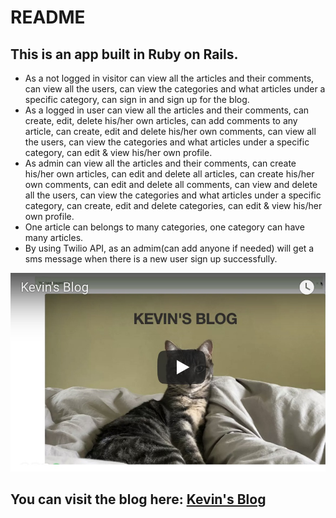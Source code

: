 # README

## This is an app built in Ruby on Rails. 
- As a not logged in visitor can view all the articles and their comments, can view all the users, can view the categories and what articles under a specific category, can sign in and sign up for the blog. 
- As a logged in user can view all the articles and their comments, can create, edit, delete his/her own articles, can add comments to any article, can create, edit and delete his/her own comments, can view all the users, can view the categories and what articles under a specific category, can edit & view his/her own profile.
- As admin can view all the articles and their comments, can create his/her own articles, can edit and delete all articles, can create his/her own comments, can edit and delete all comments, can view and delete all the users, can view the categories and what articles under a specific category, can create, edit and delete categories, can edit & view his/her own profile.
- One article can belongs to many categories, one category can have many articles. 
-	By using Twilio API, as an admim(can add anyone if needed) will get a sms message when there is a new user sign up successfully.

[![Kevin's blog](https://github.com/kevincai79/Kevin-Blog/blob/master/kevin-blog.jpg)](https://youtu.be/_V_SjGBaaEE)
## You can visit the blog here: [Kevin's Blog](https://lit-stream-38404.herokuapp.com/)

